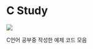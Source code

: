 # C Study

<img src="https://img.shields.io/badge/C-A8B9CC?style=flat&logo=c&logoColor=white">

C언어 공부중 작성한 예제 코드 모음
